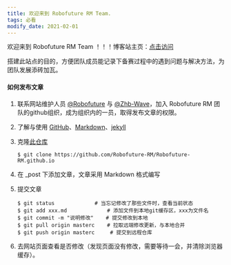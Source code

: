 ```yaml
---
title: 欢迎来到 Robofuture RM Team.
tags: 必看
modify_date: 2021-02-01
---
```


欢迎来到 Robofuture RM Team ！！！博客站主页：[点击访问](http://robofuture.net.cn/)

<!--more-->

搭建此站点的目的，方便团队成员能记录下备赛过程中的遇到问题与解决方法，为团队发展添砖加瓦。

#### 如何发布文章

1. 联系网站维护人员 [@Robofuture](mailto:robofuture@163.com) 与 [@Zhb-Wave](mailto:zhb_wave@163.com)，加入 Robofuture RM 团队的github组织，成为组织内的一员，取得发布文章的权限。

2. 了解与使用 [GitHub](https://github.com/)、[Markdown](http://markdown.p2hp.com/)、[jekyll](http://jekyllcn.com/)

3. 克隆[此仓库](https://github.com/Robofuture-RM/Robofuture-RM.github.io.git)

   ```shell
   $ git clone https://github.com/Robofuture-RM/Robofuture-RM.github.io
   ```

4. 在 _post 下添加文章，文章采用 Markdown 格式编写

5. 提交文章

   ```shell
   $ git status    			# 当忘记修改了那些文件时，查看当前状态	
   $ git add xxx.md 			# 添加文件到本地git缓存区，xxx为文件名
   $ git commit -m "说明修改"    # 提交修改到本地
   $ git pull origin masterc    # 拉取远端修改更新，与本地合并
   $ git push origin masterc  	 # 提交到远程仓库
   ```

6. 去网站页面查看是否修改（发现页面没有修改，需要等待一会，并清除浏览器缓存）。

